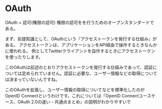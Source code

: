 # OAuth

OAuth = 認可(権限の認可)
権限の認可をを行うためのオープンスタンダードである。


まず、前提知識として、OAuthという『アクセストークンを発行する仕組み』がある。
アクセストークンは、アプリケーションをAPI経由で操作するときなんかに使われる。
例としてTwitterクライアントを自作するときにアクセストークンを使ったりします。

このOAuthは前述のとおりアクセストークンを発行する仕組みであって、認証については定められていません。認証に必要な、ユーザー情報などの取得については決まっていないんですね。

このOAuthを拡張し、ユーザー情報の取得についてなどを標準化したのがOpenID Connectというわけです。これについては『OpenID Connectユースケース、OAuth 2.0の違い・共通点まとめ』の説明がわかりやすいで
